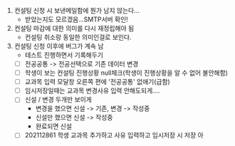 1. 컨설팅 신청 시 보낸메일함에 뭔가 남지 않는다...
	- 받았는지도 모르겠음...SMTP서버 확인!
2. 컨설팅 마감에 대한 의미를 다시 재정립해야 됨
	- 컨설팅 취소랑 동일한 의미인걸로 보인다.
3. 컨설팅 신청 이후에 버그가 계속 남
	- 테스트 진행하면서 기록해두기
	- [ ] 전공공통 -> 전공선택으로 기존 데이터 변경
	- [ ] 학생이 보는 컨설팅 진행상황 null체크(학생이 진행상황을 알 수 없어 불안해함)
	- [ ] 교과목 입력 모달창 오른쪽 편에 '전공공통' 없애기(급함)
	- [ ] 임시저장일때는 교과목 변경사유 입력 안해도되게....
	- [ ] 신설 / 변경 두개만 보이게
		- 변경을 했으면 신설 -> 기존, 변경 -> 작성중
		- 신설만 했으면 신설 -> 작성중
		- 완료되면 신설
	- [ ] 202112861 학생 교과목 추가하고 사유 입력하고 임시저장 시 저장 아